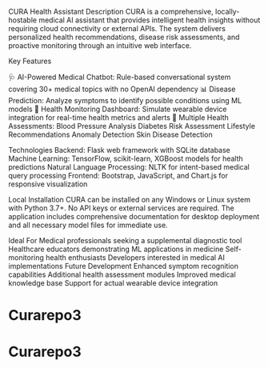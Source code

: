 CURA Health Assistant
Description
CURA is a comprehensive, locally-hostable medical AI assistant that provides intelligent health insights without requiring cloud connectivity or external APIs. The system delivers personalized health recommendations, disease risk assessments, and proactive monitoring through an intuitive web interface.

Key Features

🩺 AI-Powered Medical Chatbot: Rule-based conversational system covering 30+ medical topics with no OpenAI dependency
📊 Disease Prediction: Analyze symptoms to identify possible conditions using ML models
📱 Health Monitoring Dashboard: Simulate wearable device integration for real-time health metrics and alerts
🔬 Multiple Health Assessments:
Blood Pressure Analysis
Diabetes Risk Assessment
Lifestyle Recommendations
Anomaly Detection
Skin Disease Detection

Technologies
Backend: Flask web framework with SQLite database
Machine Learning: TensorFlow, scikit-learn, XGBoost models for health predictions
Natural Language Processing: NLTK for intent-based medical query processing
Frontend: Bootstrap, JavaScript, and Chart.js for responsive visualization

Local Installation
CURA can be installed on any Windows or Linux system with Python 3.7+. No API keys or external services are required. The application includes comprehensive documentation for desktop deployment and all necessary model files for immediate use.

Ideal For
Medical professionals seeking a supplemental diagnostic tool
Healthcare educators demonstrating ML applications in medicine
Self-monitoring health enthusiasts
Developers interested in medical AI implementations
Future Development
Enhanced symptom recognition capabilities
Additional health assessment modules
Improved medical knowledge base
Support for actual wearable device integration
# Curarepo3
# Curarepo3
